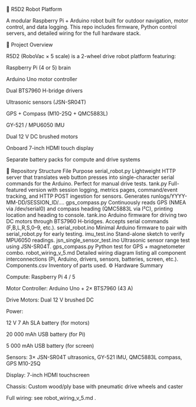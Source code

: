 🤖 R5D2 Robot Platform

A modular Raspberry Pi + Arduino robot built for outdoor navigation, motor control, and data logging.
This repo includes firmware, Python control servers, and detailed wiring for the full hardware stack.

🧩 Project Overview

R5D2 (RoboVac × 5 scale) is a 2-wheel drive robot platform featuring:

Raspberry Pi (4 or 5) brain

Arduino Uno motor controller

Dual BTS7960 H-bridge drivers

Ultrasonic sensors (JSN-SR04T)

GPS + Compass (M10-25Q + QMC5883L)

GY-521 / MPU6050 IMU

Dual 12 V DC brushed motors

Onboard 7-inch HDMI touch display

Separate battery packs for compute and drive systems

🧠 Repository Structure
File	Purpose
serial_robot.py	Lightweight HTTP server that translates web button presses into single-character serial commands for the Arduino. Perfect for manual drive tests.
tank.py	Full-featured version with session logging, metrics pages, command/event tracking, and HTTP POST ingestion for sensors. Generates runlogs/YYYY-MM-DD/SESSION_ID/….
gps_compass.py	Continuously reads GPS (NMEA via /dev/serial0) and compass heading (QMC5883L via I²C), printing location and heading to console.
tank.ino	Arduino firmware for driving two DC motors through BTS7960 H-bridges. Accepts serial commands (F,B,L,R,S,0–9, etc.).
serial_robot.ino	Minimal Arduino firmware to pair with serial_robot.py for early testing.
imu_test.ino	Stand-alone sketch to verify MPU6050 readings.
jsn_single_sensor_test.ino	Ultrasonic sensor range test using JSN-SR04T.
gps_compass.py	Python test for GPS + magnetometer combo.
robot_wiring_v_5.md	Detailed wiring diagram listing all component interconnections (Pi, Arduino, drivers, sensors, batteries, screen, etc.).
Components.csv	Inventory of parts used.
⚙️ Hardware Summary

Compute: Raspberry Pi 4 / 5

Motor Controller: Arduino Uno + 2× BTS7960 (43 A)

Drive Motors: Dual 12 V brushed DC

Power:

12 V 7 Ah SLA battery (for motors)

20 000 mAh USB battery (for Pi)

5 000 mAh USB battery (for screen)

Sensors: 3× JSN-SR04T ultrasonics, GY-521 IMU, QMC5883L compass, GPS M10-25Q

Display: 7-inch HDMI touchscreen

Chassis: Custom wood/ply base with pneumatic drive wheels and caster

Full wiring: see robot_wiring_v_5.md
.

